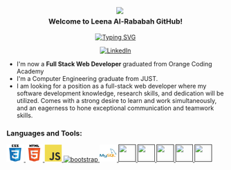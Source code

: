 <img width="250" align="right"  src="https://cdna.artstation.com/p/assets/images/images/035/693/656/original/gwyneth-balucio-hello-world.gif?1615642877"/>
<h3 align="center">
  Welcome to Leena Al-Rababah GitHub!
</h3>

<p align="center">
  <a align="center" href="https://git.io/typing-svg">
    <img align="center" src="https://readme-typing-svg.demolab.com?font=Fira+Code&weight=500&pause=1000&color=F79BC1&width=435&lines=Full+Stack+Web+Developer" alt="Typing SVG" />
  </a>
</p> 
<p align="center">
  <a href="www.linkedin.com/in/leena-alrababah-029738238" target="_blank">
    <img alt="LinkedIn" src="https://img.shields.io/badge/linkedin-%230077B5.svg?style=for-the-badge&logo=linkedin&logoColor=white" />
</a> 
</p>


- I'm now a <strong>Full Stack Web Developer </strong>graduated from Orange Coding Academy
- I'm a Computer Engineering graduate from JUST.
- I am looking for a position as a full-stack web developer where my
software development knowledge, research skills, and dedication will be utilized. Comes with a strong desire to learn and work simultaneously, and an eagerness to hone exceptional communication and teamwork skills.


### Languages and Tools:

<p align="left"> 
  <a href="https://www.w3schools.com/css/" target="_blank" rel="noreferrer"> 
    <img src="https://raw.githubusercontent.com/devicons/devicon/master/icons/css3/css3-original-wordmark.svg" alt="css3" width="40" height="40"/> 
  </a>  
  <a href="https://www.w3.org/html/" target="_blank" rel="noreferrer"> 
    <img src="https://raw.githubusercontent.com/devicons/devicon/master/icons/html5/html5-original-wordmark.svg" alt="html5" width="40" height="40"/> 
  </a> 
  <a href="https://developer.mozilla.org/en-US/docs/Web/JavaScript" target="_blank" rel="noreferrer"> 
    <img src="https://raw.githubusercontent.com/devicons/devicon/master/icons/javascript/javascript-original.svg" alt="javascript" width="40" height="40"/> 
  </a> 
  <a href="https://getbootstrap.com" target="_blank" rel="noreferrer"> 
    <img src="https://cdn.jsdelivr.net/gh/devicons/devicon/icons/bootstrap/bootstrap-original-wordmark.svg" alt="bootstrap" width="40" height="40"/> 
  </a> 
  <a href="https://www.mysql.com/" target="_blank" rel="noreferrer"> 
    <img src="https://raw.githubusercontent.com/devicons/devicon/master/icons/mysql/mysql-original-wordmark.svg" alt="mysql" width="40" height="40"/> 
  </a> 
  <a href="" target="_blank" rel="noreferrer"> 
    <img src="https://cdn.jsdelivr.net/gh/devicons/devicon/icons/php/php-original.svg" width="40" height="40"/> 
  </a> 
  <a href="" target="_blank" rel="noreferrer"> 
    <img src="https://cdn.jsdelivr.net/gh/devicons/devicon/icons/laravel/laravel-plain-wordmark.svg" width="40" height="40"/> 
  </a> 
  <a href="" target="_blank" rel="noreferrer"> 
    <img src="https://cdn.jsdelivr.net/gh/devicons/devicon/icons/react/react-original-wordmark.svg" width="40" height="40"/> 
  </a> 
  <a href="" target="_blank" rel="noreferrer"> 
    <img src="https://cdn.jsdelivr.net/gh/devicons/devicon/icons/wordpress/wordpress-original.svg" width="40" height="40"/> 
  </a> 
  <a href="" target="_blank" rel="noreferrer"> 
    <img src="https://cdn.jsdelivr.net/gh/devicons/devicon/icons/git/git-plain-wordmark.svg" width="40" height="40"/> 
  </a> 
</p>
